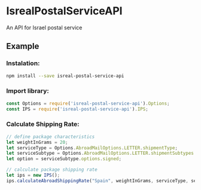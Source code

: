 # IsrealPostalServiceAPI
An API for Israel postal service

## Example

### Instalation:
```bash
npm install --save isreal-postal-service-api
```

### Import library:
```javascript
const Options = require('isreal-postal-service-api').Options;
const IPS = require('isreal-postal-service-api').IPS;
```

### Calculate Shipping Rate:
```javascript
// define package characteristics
let weightInGrams = 20;
let serviceType = Options.AbroadMailOptions.LETTER.shipmentType;
let serviceSubtype = Options.AbroadMailOptions.LETTER.shipmentSubtypes.regular;
let option = serviceSubtype.options.signed;

// calculate package shipping rate
let ips = new IPS();
ips.calculateAbroadShippingRate("Spain", weightInGrams, serviceType, serviceSubtype, option);
```